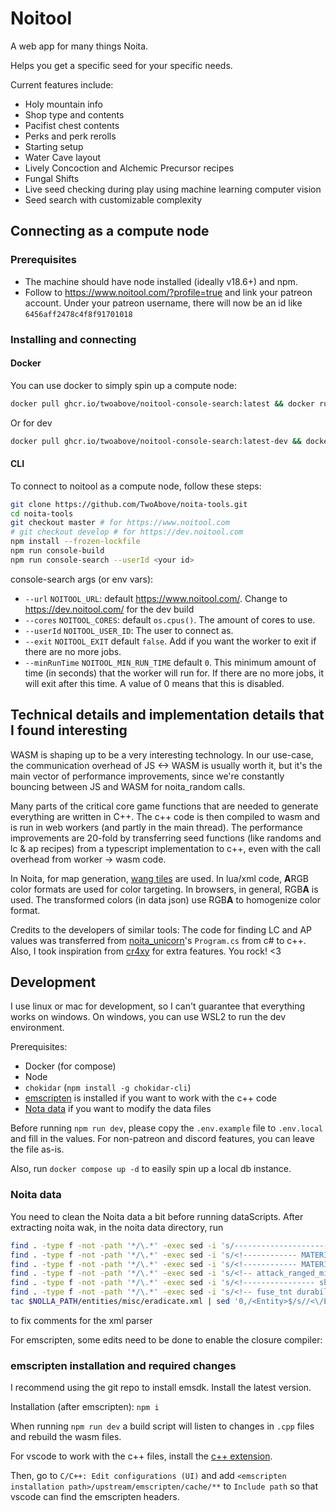# Noitool

A web app for many things Noita.

Helps you get a specific seed for your specific needs.

Current features include:

- Holy mountain info
- Shop type and contents
- Pacifist chest contents
- Perks and perk rerolls
- Starting setup
- Water Cave layout
- Lively Concoction and Alchemic Precursor recipes
- Fungal Shifts
- Live seed checking during play using machine learning computer vision
- Seed search with customizable complexity

## Connecting as a compute node

### Prerequisites

- The machine should have node installed (ideally v18.6+) and npm.
- Follow to <https://www.noitool.com/?profile=true> and link your patreon account. Under your patreon username, there will now be an id like `6456aff2478c4f8f91701018`

### Installing and connecting

#### Docker

You can use docker to simply spin up a compute node:

```bash
docker pull ghcr.io/twoabove/noitool-console-search:latest && docker run -it -e NOITOOL_USER_ID=xxx ghcr.io/twoabove/noitool-console-search:latest
```

Or for dev

```bash
docker pull ghcr.io/twoabove/noitool-console-search:latest-dev && docker run -it -e NOITOOL_USER_ID=xxx -e NOITOOL_URL=https://dev.noitool.com/ ghcr.io/twoabove/noitool-console-search:latest-dev
```

#### CLI

To connect to noitool as a compute node, follow these steps:

```bash
git clone https://github.com/TwoAbove/noita-tools.git
cd noita-tools
git checkout master # for https://www.noitool.com
# git checkout develop # for https://dev.noitool.com
npm install --frozen-lockfile
npm run console-build
npm run console-search --userId <your id>
```

console-search args (or env vars):

- `--url` `NOITOOL_URL`: default <https://www.noitool.com/>. Change to <https://dev.noitool.com/> for the dev build
- `--cores` `NOITOOL_CORES`: default `os.cpus()`. The amount of cores to use.
- `--userId` `NOITOOL_USER_ID`: The user to connect as.
- `--exit` `NOITOOL_EXIT` default `false`. Add if you want the worker to exit if there are no more jobs.
- `--minRunTime` `NOITOOL_MIN_RUN_TIME` default `0`. This minimum amount of time (in seconds) that the worker will run for. If there are no more jobs, it will exit after this time. A value of 0 means that this is disabled.

## Technical details and implementation details that I found interesting

WASM is shaping up to be a very interesting technology. In our use-case, the communication overhead of JS <-> WASM is usually worth it,
but it's the main vector of performance improvements, since we're constantly bouncing between JS and WASM for noita_random calls.

Many parts of the critical core game functions that are needed to generate everything are written in C++.
The c++ code is then compiled to wasm and is run in web workers (and partly in the main thread).
The performance improvements are 20-fold by transferring seed functions (like randoms and lc & ap recipes) from a typescript implementation to c++, even with the call overhead from worker -> wasm code.

In Noita, for map generation, [wang tiles](https://github.com/nothings/stb/blob/master/stb_herringbone_wang_tile.h) are used. In lua/xml code, **A**RGB color formats are used for color targeting. In browsers, in general, RGB**A** is used. The transformed colors (in data json) use RGB**A** to homogenize color format.

Credits to the developers of similar tools:
The code for finding LC and AP values was transferred from [noita_unicorn](https://github.com/SaphireLattice/noita_unicorn)'s `Program.cs` from c# to c++.
Also, I took inspiration from [cr4xy](https://cr4xy.dev/noita/) for extra features. You rock! <3

## Development

I use linux or mac for development, so I can't guarantee that everything works on windows. On windows, you can use WSL2 to run the dev environment.

Prerequisites:

- Docker (for compose)
- Node
- `chokidar` (`npm install -g chokidar-cli`)
- [emscripten](https://emscripten.org/docs/getting_started/downloads.html) is installed if you want to work with the c++ code
- [Nota data](https://noita.wiki.gg/wiki/Modding#Extracting_data_files) if you want to modify the data files

Before running `npm run dev`, please copy the `.env.example` file to `.env.local` and fill in the values. For non-patreon and discord features, you can leave the file as-is.

Also, run `docker compose up -d` to easily spin up a local db instance.

### Noita data

You need to clean the Noita data a bit before running dataScripts. After extracting noita wak, in the noita data directory, run

```sh
find . -type f -not -path '*/\.*' -exec sed -i 's/----------------------//g' {} +;
find . -type f -not -path '*/\.*' -exec sed -i 's/<!------------ MATERIALS -------------------->/<!-- MATERIALS -->/g' {} +;
find . -type f -not -path '*/\.*' -exec sed -i 's/<!------------ MATERIALS ------------------ -->/<!-- MATERIALS -->/g' {} +;
find . -type f -not -path '*/\.*' -exec sed -i 's/<!-- attack_ranged_min_distance="60" -->//g' {} +;
find . -type f -not -path '*/\.*' -exec sed -i 's/<!---------------- shield ---------------- -->//g' {} +;
find . -type f -not -path '*/\.*' -exec sed -i 's/<!-- fuse_tnt durability is 11 so this is capable of destroying it -->//g' {} +;
tac $NOLLA_PATH/entities/misc/eradicate.xml | sed '0,/<Entity>$/s//<\/Entity>/' | tac >$NOLLA_PATH/entities/misc/eradicate.xml;
```

to fix comments for the xml parser

For emscripten, some edits need to be done to enable the closure compiler:

### emscripten installation and required changes

I recommend using the git repo to install emsdk. Install the latest version.

Installation (after emscripten): `npm i`

When running `npm run dev` a build script will listen to changes in `.cpp` files and rebuild the wasm files.

For vscode to work with the c++ files, install the [c++ extension](https://marketplace.visualstudio.com/items?itemName=ms-vscode.cpptools).

Then, go to `C/C++: Edit configurations (UI)` and add `<emscripten installation path>/upstream/emscripten/cache/**` to `Include path` so that vscode can find the emscripten headers.
